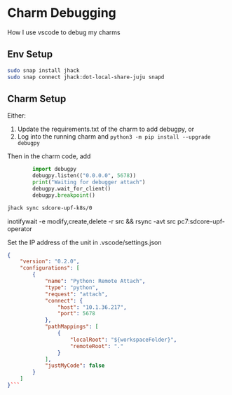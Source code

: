 # Charm Debugging

How I use vscode to debug my charms

## Env Setup

```bash
sudo snap install jhack
sudo snap connect jhack:dot-local-share-juju snapd
```

## Charm Setup

Either:

1. Update the requirements.txt of the charm to add debugpy, or
1. Log into the running charm and `python3 -m pip install --upgrade debugpy`

Then in the charm code, add
```python
        import debugpy
        debugpy.listen(("0.0.0.0", 5678))
        print("Waiting for debugger attach")
        debugpy.wait_for_client()
        debugpy.breakpoint()
```

```bash
jhack sync sdcore-upf-k8s/0
```

inotifywait -e modify,create,delete -r src && rsync -avt src pc7:sdcore-upf-operator

Set the IP address of the unit in .vscode/settings.json
```json
{
    "version": "0.2.0",
    "configurations": [
        {
            "name": "Python: Remote Attach",
            "type": "python",
            "request": "attach",
            "connect": {
                "host": "10.1.36.217",
                "port": 5678
            },
            "pathMappings": [
                {
                    "localRoot": "${workspaceFolder}",
                    "remoteRoot": "."
                }
            ],
            "justMyCode": false
        }
    ]
}```